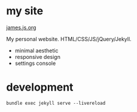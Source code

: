 my site
=======

[james.js.org](https://james.js.org)

My personal website. HTML/CSS/JS/jQuery/Jekyll.

- minimal aesthetic
- responsive design
- settings console


# development
`bundle exec jekyll serve --livereload`
